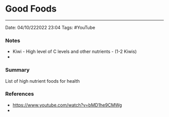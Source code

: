 # Good Foods
---
Date: 04/10/222022 23:04
Tags: #YouTube 


### Notes
- Kiwi - High level of C levels and other nutrients - (1-2 Kiwis)
- 

### Summary
List of high nutrient foods for health

### References
- https://www.youtube.com/watch?v=bMD1he9CMWg
- 
